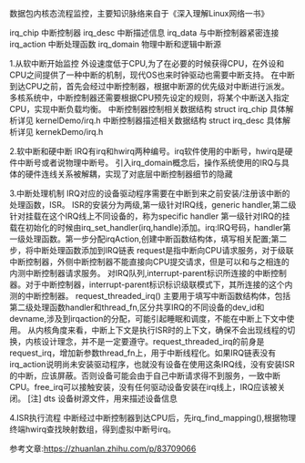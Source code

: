 数据包内核态流程监控，主要知识脉络来自于《深入理解Linux网络一书》

irq_chip 中断控制器
irq_desc 中断描述信息
    irq_data 与中断控制器紧密连接
irq_action 中断处理函数
irq_domain 物理中断和逻辑中断源

1.从软中断开始监控 
    外设速度低于CPU,为了在必要的时候获得CPU，在外设和CPU之间提供了一种中断的机制，现代OS也来时钟驱动也需要中断支持。
    在中断到达CPU之前，首先会经过中断控制器，根据中断源的优先级对中断进行派发。多核系统中，中断控制器还需要根据CPU预先设定的规则，将某个中断送入指定CPU，实现中断负载均衡。
中断控制器控制相关数据结构 struct irq_chip 具体解析详见 kernelDemo/irq.h
中断控制器描述相关数据结构 struct irq_desc 具体解析详见 kernekDemo/irq.h

2.软中断和硬中断
    IRQ有irq和hwirq两种编号。irq软件使用的中断号，hwirq是硬件中断号或者说物理中断号。
    引入irq_domain概念后，操作系统使用的IRQ与具体的硬件连线关系被解耦，实现了对底层中断控制器细节的隐藏

3.中断处理机制
    IRQ对应的设备驱动程序需要在中断到来之前安装/注册该中断的处理函数，ISR。
    ISR的安装分为两级,第一级针对IRQ线，generic handler,第二级针对挂载在这个IRQ线上不同设备的，称为specific handler
    第一级针对IRQ的挂载在初始化的时候由irq_set_handler(irq,handle)添加。irq:IRQ号码，handler第一级处理函数。第一步分配irqAction,创建中断函数结构体，填写相关配置;第二步，将中断处理函数添加到IRQ链表
    request是指中断向CPU请求服务，对于级联中断控制器，外侧中断控制器不能直接向CPU提交请求，但是可以和与之相连的内测中断控制器请求服务。
    对IRQ队列,interrupt-parent标识所连接的中断控制器。对于中断控制器，interrupt-parent标识标识级联模式下，其所连接的这个内测的中断控制器。
    request_threaded_irq() 主要用于填写中断函数结构体，包括第二级处理函数handler和thread_fn,区分共享IRQ的不同设备的dev_id和devname,涉及到irqaction的分配，可能引起睡眠和调度，不能在中断上下文中使用。
    从内核角度来看，中断上下文是执行ISR时的上下文，确保不会出现线程的切换，内核设计理念，并不是一定要遵守。request_threaded_irq的前身是request_irq，增加新参数thread_fn上，用于中断线程化。如果IRQ链表没有irq_action说明尚未安装驱动程序，也就没有设备在使用这条IRQ线，没有安装ISR的中断，应该屏蔽。否则设备可能会由于自己中断请求得不到服务，一致中断CPU。free_irq可以接触安装，没有任何驱动设备安装在irq线上，IRQ应该被关闭。
    [注] dts 设备树源文件，用来描述设备信息

4.ISR执行流程
    中断经过中断控制器到达CPU后，先irq_find_mapping(),根据物理终端hwirq查找映射数组，得到虚拟中断号irq。






















参考文章:https://zhuanlan.zhihu.com/p/83709066

